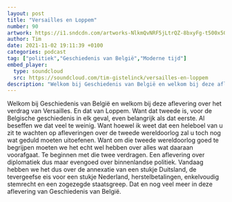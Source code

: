 ```yaml
---
layout: post
title: "Versailles en Loppem"
number: 90
artwork: https://i1.sndcdn.com/artworks-NlkmQvNRF5jLtrQZ-8bxyFg-t500x500.jpg
author: Tim
date: 2021-11-02 19:11:39 +0100
categories: podcast
tag: ["politiek","Geschiedenis van België","Moderne tijd"]
embed_player:
  type: soundcloud
  src: https://soundcloud.com/tim-gistelinck/versailles-en-loppem
description: "Welkom bij Geschiedenis van België en welkom bij deze aflevering over het verdrag van Versailles."
---
```

Welkom bij Geschiedenis van België en welkom bij deze aflevering over het verdrag van Versailles. En dat van Loppem. Want dat tweede is, voor de Belgische geschiedenis in elk geval, even belangrijk als dat eerste. Al beseffen we dat veel te weinig. Want hoewel ik weet dat een heleboel van u zit te wachten op afleveringen over de tweede wereldoorlog zal u toch nog wat geduld moeten uitoefenen. Want om die tweede wereldoorlog goed te begrijpen moeten we het echt wel hebben over alles wat daaraan voorafgaat. Te beginnen met die twee verdragen. Een aflevering over diplomatiek dus maar evengoed over binnenlandse politiek. Vandaag hebben we het dus over de annexatie van een stukje Duitsland, de tevergeefse eis voor een stukje Nederland, herstelbetalingen, enkelvoudig stemrecht en een zogezegde staatsgreep. Dat en nog veel meer in deze aflevering van Geschiedenis van België.